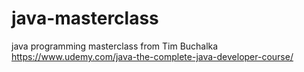 # java-masterclass
java programming masterclass from Tim Buchalka
https://www.udemy.com/java-the-complete-java-developer-course/
